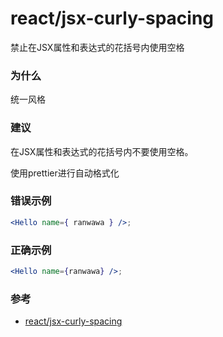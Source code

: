 # react/jsx-curly-spacing

禁止在JSX属性和表达式的花括号内使用空格

### 为什么

统一风格

### 建议

在JSX属性和表达式的花括号内不要使用空格。

使用prettier进行自动格式化

### 错误示例

```jsx
<Hello name={ ranwawa } />;
```

### 正确示例

```jsx
<Hello name={ranwawa} />;
```

### 参考

- [react/jsx-curly-spacing](https://github.com/yannickcr/eslint-plugin-react/blob/master/docs/rules/jsx-curly-spacing.md)